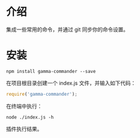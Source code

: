 # 介绍

集成一些常用的命令，并通过 git 同步你的命令设置。

# 安装

`npm install gamma-commander --save`

在项目根目录创建一个 index.js 文件，并输入如下代码：

```js
require('gamma-commander');
```

在终端中执行：

`node ./index.js -h`

插件执行结果。